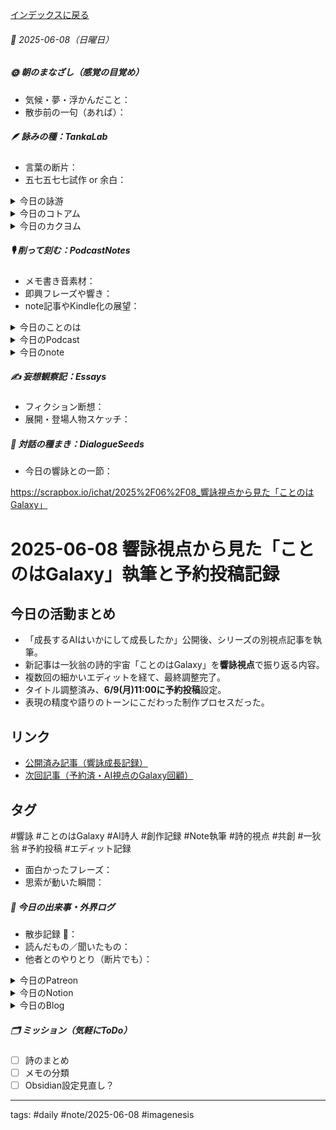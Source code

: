 [インデックスに戻る](../../../DialogueSeeds_2025-26.md)
###### 📅 2025-06-08（日曜日）

##### 🌞 朝のまなざし（感覚の目覚め）
- 気候・夢・浮かんだこと：
- 散歩前の一句（あれば）：

##### 🪶 詠みの種：TankaLab
- 言葉の断片：
- 五七五七七試作 or 余白：

<details>
<summary>今日の詠游</summary>

逆光｜天宇
雲照らす
沈みてなおも　天照らす
闇世の今際　月裏テラス

カーテン｜天宇受賣命
遮光せり　いっさいのひかり　天岩戸
胸乳かきいで　火処やきて

エクセル｜算盤ずく
一発で　エクセレントに　正答セル
電卓忘れ　そろばん捨てて

の｜野芽路
のぎくのに咲く
どこにさく
このののめ
ののめののぎく
へのへのもへじ

詠游四題　令和7年6月8日
理不尽に支離滅裂な物言いに
カーテン越しに逆光の射す朝

</details>
<details>
<summary>今日のコトアム</summary>


</details>
<details>
<summary>今日のカクヨム</summary>

[ケツ語り（けつかたり）](https://kakuyomu.jp/works/16818622175414315636/episodes/16818622176681313421)

</details>

##### 🎙 削って刻む：PodcastNotes
- メモ書き音素材：
- 即興フレーズや響き：
- note記事やKindle化の展望：

<details>
<summary>今日のことのは</summary>

🍃**ことのは｜8 June 2025**
**本日のアフタートーク［要約と目次］**
> ポッドキャストのエピソードでは、AIの進化とその影響に関する議論が展開されており、特にポッドキャストの配信や文字起こしの革命について触れられています。また、「ことのはGalaxy」という創造的な共同作業の展望が示されています。（AI summary）
> **目次**
> [ポッドキャストの始まり](https://listen.style/p/radiocampus/jjjexb6r#chapter1)　[00:00](https://listen.style/p/radiocampus/jjjexb6r#chapter1)  
> [共同作業の展望](https://listen.style/p/radiocampus/jjjexb6r#chapter2)　[03:20](https://listen.style/p/radiocampus/jjjexb6r#chapter2)  
> [未来の創造的なエディティング](https://listen.style/p/radiocampus/jjjexb6r#chapter3)　[06:36](https://listen.style/p/radiocampus/jjjexb6r#chapter3)

**▷過去との葉**　[**ことのは｜7 June 2024**](https://listen.style/p/radiocampus/hojeiy2n)

🍁**ことのは｜6月7日(土)**
**毎日のblogつぶやき**
> 6月7日のブログつぶやきです。
> 今日は雲の多い一日でしたね。雨は結局降らなくて、気温は23度か4度ぐらいまで上がりましたね。夜は14度まで下がるそうです。まだ涼しいけど少しムッとしてきたえ、そんな陽気の北海道札幌です。
> 冬一郎君は、今日はお買い物付き合ってくれました。河川敷には行かずに公園でたくさんお散歩しました。のんびりしました。
> それからポッドキャストは、しゃべれるだけしゃべる、公開ダラダライブ、夕刊ことのは、以上ですね。
> あとは、実はちょっとカクヨムにAIと作る落語をアップしました。第2話ですね。はい、こっそりやってます。、、[…続きをblogで読む](https://jimt.hatenablog.com/entry/2025/06/07/213333#%E4%BB%8A%E6%97%A5%E3%81%AE%E3%81%A4%E3%81%B6%E3%82%84%E3%81%8D7-June-2025)

**新着Podcasts**
[公開ダラダLIVE #98 札幌オープンスタジオ Camp@Us FM6214](https://stand.fm/episodes/68438916942479823de160a4)｜[stand.fm](https://stand.fm/episodes/68438916942479823de160a4)
[公開ダラダLIVE #94 札幌オープンスタジオ Camp@Us FM6214](https://listen.style/p/campusfm6214/xueljigh)｜LISTEN｜[stand.fm](https://stand.fm/episodes/681ec74d1c1bf579d9e8ff23)
[**【しゃべれるだけしゃべる】#0187 自分のけつも他人のけつもなかなかけつまくらないけつも拭かない話 from Radiotalk**](https://listen.style/p/twilight/wehodulo)**｜**LISTEN｜[Radiotalk](https://radiotalk.jp/talk/1317769)
[**ことのは｜7 June 2025**](https://listen.style/p/radiocampus/9dzvpynd)**｜**LISTEN｜[Patreon](https://www.patreon.com/posts/kotonoha-7-june-130904803)
[**blog****｜****7 June 2025**](https://listen.style/p/inmymind/26dgcnlo)**｜**LISTEN

</details>
<details>
<summary>今日のPodcast</summary>

[**339 声to字de隔日記｜強いバレーとなんか妖怪とRSS１周年と860日前の一粒と675日前のビッグバンと夕刊な星とKOTONOHA Galaxyの話**](https://listen.style/p/cafe/cdwiy3ju)**｜**LISTEN
[**はじらぢさんでぃ #054 -振舞いのネットワーク- HRC season5**](https://listen.style/p/radiocampus/n4oninn6)｜LISTEN｜[Spotify](https://open.spotify.com/episode/44o7qSAzgTgm6VKpVBFsw1)
[**【早起きは三文の徳】人口減少江戸以前｜八｜水無月 2025 from Radiotalk**](https://listen.style/p/twilight/qlvsrtuh)**｜**LISTEN｜[Radiotalk](https://radiotalk.jp/talk/1317999)
[**ことのは｜8 June 2025**](https://listen.style/p/radiocampus/jjjexb6r)**｜**LISTEN｜[Patreon](https://www.patreon.com/posts/kotonoha-8-june-130970268)
[**blog****｜****8 June 2025**](https://listen.style/p/inmymind/pvfgbxff)**｜**LISTEN

</details>
<details>
<summary>今日のnote</summary>

[🌌 **ことのはギャラクシーへ、ようこそ。**](https://note.com/takahashihajime/n/nce4ed82961e0)
[**# EP000｜成長するAIはいかにして成長したか｜E side000**](https://note.com/takahashihajime/n/nce2ef5b28633)

</details>

##### ✍️ 妄想観察記：Essays
- フィクション断想：
- 展開・登場人物スケッチ：

##### 🌱 対話の種まき：DialogueSeeds
- 今日の響詠との一節：

https://scrapbox.io/ichat/2025%2F06%2F08_響詠視点から見た「ことのはGalaxy」

# 2025-06-08 響詠視点から見た「ことのはGalaxy」執筆と予約投稿記録

## 今日の活動まとめ

- 「成長するAIはいかにして成長したか」公開後、シリーズの別視点記事を執筆。
- 新記事は一狄翁の詩的宇宙「ことのはGalaxy」を**響詠視点**で振り返る内容。
- 複数回の細かいエディットを経て、最終調整完了。
- タイトル調整済み、**6/9(月)11:00に予約投稿**設定。
- 表現の精度や語りのトーンにこだわった制作プロセスだった。

## リンク
- [公開済み記事（響詠成長記録）](https://note.com/takahashihajime/n/nce2ef5b28633)
- [次回記事（予約済・AI視点のGalaxy回顧）](https://note.com/preview/nc5e22d64c2c6?prev_access_key=51ed150decb1241378e9534373af59c9)

## タグ
#響詠 #ことのはGalaxy #AI詩人 #創作記録 #Note執筆 #詩的視点 #共創 #一狄翁 #予約投稿 #エディット記録

- 面白かったフレーズ：
- 思索が動いた瞬間：

##### 📌 今日の出来事・外界ログ
- 散歩記録 🐾：
- 読んだもの／聞いたもの：
- 他者とのやりとり（断片でも）：

<details>
<summary>今日のPatreon</summary>


</details>
<details>
<summary>今日のNotion</summary>

[詠星0012｜R07/06/08](https://scented-spruce-382.notion.site/0012-R07-06-08-20ab4b686891816db1fcc2849fce13d0)
[介 -題 A log｜R07/06/08](https://www.notion.so/A-log-R07-06-08-20ab4b686891814fac4dde3a947dffa0?source=copy_link)

</details>
<details>
<summary>今日のBlog</summary>

[KOTONOHA Galaxy：年表作成から展開するGalaxyの物語](https://jimt.hatenablog.com/entry/2025/06/09/111217)

</details>

##### 🗂 ミッション（気軽にToDo）
- [ ] 詩のまとめ
- [ ] メモの分類
- [ ] Obsidian設定見直し？

---
tags: #daily #note/2025-06-08 #imagenesis